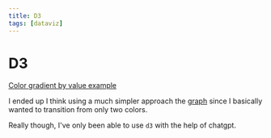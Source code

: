 ```yaml
---
title: D3
tags: [dataviz]
---
```


# D3

[Color gradient by value example](https://gist.github.com/nbremer/eb0d1fd4118b731d069e2ff98dfadc47)

I ended up I think using a much simpler approach the [graph](/graph) since I basically wanted to transition from only two colors.

Really though, I've only been able to use `d3` with the help of chatgpt.
